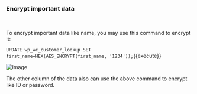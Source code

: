 </br>

### Encrypt important data

</br>

To encrypt important data like name, you may use this command to encrypt it:

`UPDATE wp_wc_customer_lookup SET first_name=HEX(AES_ENCRYPT(first_name, '1234'));`{{execute}}

![Image](./step4photo/pII10.png)


The other column of the data also can use the above command to encrypt like ID or password.

